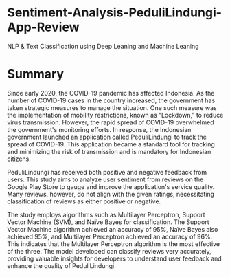 # Sentiment-Analysis-PeduliLindungi-App-Review
NLP &amp; Text Classification using Deep Leaning and Machine Leaning

# Summary 
Since early 2020, the COVID-19 pandemic has affected Indonesia. As the number of COVID-19 cases in the country increased, the government has taken strategic measures to manage the situation. One such measure was the implementation of mobility restrictions, known as “Lockdown,” to reduce virus transmission. However, the rapid spread of COVID-19 overwhelmed the government's monitoring efforts. In response, the Indonesian government launched an application called PeduliLindungi to track the spread of COVID-19. This application became a standard tool for tracking and minimizing the risk of transmission and is mandatory for Indonesian citizens.

PeduliLindungi has received both positive and negative feedback from users. This study aims to analyze user sentiment from reviews on the Google Play Store to gauge and improve the application's service quality. Many reviews, however, do not align with the given ratings, necessitating classification of reviews as either positive or negative. 

The study employs algorithms such as Multilayer Perceptron, Support Vector Machine (SVM), and Naïve Bayes for classification. The Support Vector Machine algorithm achieved an accuracy of 95%, Naïve Bayes also achieved 95%, and Multilayer Perceptron achieved an accuracy of 96%. This indicates that the Multilayer Perceptron algorithm is the most effective of the three. The model developed can classify reviews very accurately, providing valuable insights for developers to understand user feedback and enhance the quality of PeduliLindungi.